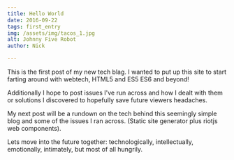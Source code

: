 ```yaml
---
title: Hello World
date: 2016-09-22
tags: first_entry
img: /assets/img/tacos_1.jpg
alt: Johnny Five Robot
author: Nick

---
```


This is the first post of my new tech blag.   I wanted to put up this site to start farting around with webtech, HTML5 and ES5 ES6 and beyond!

Additionally I hope  to  post issues I've run across and  how I dealt with them or solutions I discovered to hopefully save future viewers headaches.  

My next post will be a rundown on the tech behind this seemingly simple blog and some of the issues I ran across.  (Static site generator plus riotjs web components).


Lets move into the future together: technologically, intellectually, emotionally, intimately, but most of all hungrily.